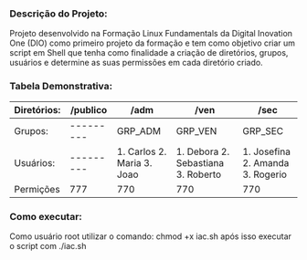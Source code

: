 ### Descrição do Projeto:
Projeto desenvolvido na Formação Linux Fundamentals da Digital Inovation One (DIO) como primeiro projeto da formação e tem como objetivo criar um script em Shell que tenha como finalidade a criação de diretórios, grupos, usuários e determine as suas permissões em cada diretório criado.

### Tabela Demonstrativa:

| Diretórios: | /publico  | /adm                       | /ven                               | /sec                             |
|-------------|-----------|----------------------------|------------------------------------|----------------------------------|
| Grupos:     | --------- | GRP_ADM                    | GRP_VEN                            | GRP_SEC                          |
| Usuários:   | --------- | 1. Carlos 2. Maria 3. Joao | 1. Debora 2. Sebastiana 3. Roberto | 1. Josefina 2. Amanda 3. Rogerio |
| Permições   | 777       | 770                        | 770                                | 770                              |

### Como executar:
Como usuário root utilizar o comando: chmod +x iac.sh após isso executar o script com ./iac.sh